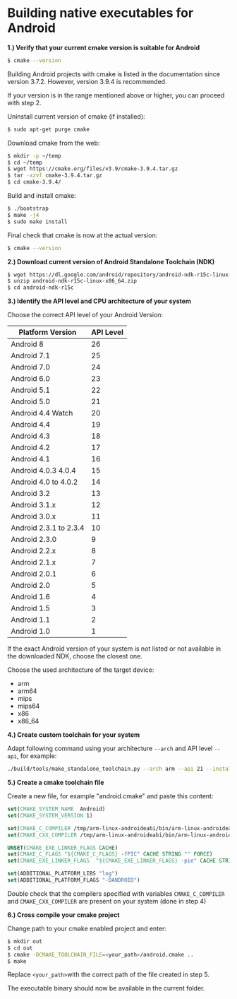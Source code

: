 # Building native executables for Android

**1.) Verify that your current cmake version is suitable for Android**

```bash
$ cmake --version
```
Building Android projects with cmake is listed in the documentation since version 3.7.2. However, version 3.9.4 is recommended.

If your version is in the range mentioned above or higher, you can proceed with step 2.

Uninstall current version of cmake (if installed):
```bash
$ sudo apt-get purge cmake
```
Download cmake from the web:
```bash
$ mkdir -p ~/temp
$ cd ~/temp
$ wget https://cmake.org/files/v3.9/cmake-3.9.4.tar.gz
$ tar -xzvf cmake-3.9.4.tar.gz
$ cd cmake-3.9.4/
```
Build and install cmake:
```bash
$ ./bootstrap
$ make -j4
$ sudo make install
```
Final check that cmake is now at the actual version:
```bash
$ cmake --version
```
**2.) Download current version of Android Standalone Toolchain (NDK)**

```bash
$ wget https://dl.google.com/android/repository/android-ndk-r15c-linux-x86_64.zip
$ unzip android-ndk-r15c-linux-x86_64.zip
$ cd android-ndk-r15c
```
**3.) Identify the API level and CPU architecture of your system**


Choose the correct API level of your Android Version:

| Platform Version       | API Level |
| ---------------------- | --------- |
| Android 8              | 26        |
| Android 7.1            | 25        |
| Android 7.0            | 24        |
| Android 6.0            | 23        |
| Android 5.1            | 22        |
| Android 5.0            | 21        |
| Android 4.4 Watch      | 20        |
| Android 4.4            | 19        |
| Android 4.3            | 18        |
| Android 4.2            | 17        |
| Android 4.1            | 16        |
| Android 4.0.3 4.0.4    | 15        |
| Android 4.0 to 4.0.2   | 14        |
| Android 3.2            | 13        |
| Android 3.1.x          | 12        |
| Android 3.0.x          | 11        |
| Android 2.3.1 to 2.3.4 | 10        |
| Android 2.3.0          | 9         |
| Android 2.2.x          | 8         |
| Android 2.1.x          | 7         |
| Android 2.0.1          | 6         |
| Android 2.0            | 5         |
| Android 1.6            | 4         |
| Android 1.5            | 3         |
| Android 1.1            | 2         |
| Android 1.0            | 1         |

If the exact Android version of your system is not listed or not available in the downloaded NDK, choose the closest one.

Choose the used architecture of the target device:

 - arm
 - arm64
 - mips
 - mips64
 - x86
 - x86_64

**4.) Create custom toolchain for your system**

Adapt following command using your architecture `--arch` and API level `--api`, for example:
```bash
./build/tools/make_standalone_toolchain.py --arch arm --api 21 --install-dir /tmp/arm-linux-androideabi
```

**5.) Create a cmake toolchain file**

Create a new file, for example "android.cmake" and paste this content:
```cmake
set(CMAKE_SYSTEM_NAME  Android)
set(CMAKE_SYSTEM_VERSION 1)

set(CMAKE_C_COMPILER /tmp/arm-linux-androideabi/bin/arm-linux-androideabi-gcc)
set(CMAKE_CXX_COMPILER /tmp/arm-linux-androideabi/bin/arm-linux-androideabi-g++)

UNSET(CMAKE_EXE_LINKER_FLAGS CACHE)
set(CMAKE_C_FLAGS "${CMAKE_C_FLAGS} -fPIC" CACHE STRING "" FORCE)
set(CMAKE_EXE_LINKER_FLAGS  "${CMAKE_EXE_LINKER_FLAGS} -pie" CACHE STRING "" FORCE)

set(ADDITIONAL_PLATFORM_LIBS "log")
set(ADDITIONAL_PLATFORM_FLAGS "-DANDROID")
```
Double check that the compilers specified with variables `CMAKE_C_COMPILER` and `CMAKE_CXX_COMPILER` are present on your system (done in step 4)

**6.) Cross compile your cmake project**

Change path to your cmake enabled project and enter:
```bash
$ mkdir out
$ cd out
$ cmake -DCMAKE_TOOLCHAIN_FILE=<your_path>/android.cmake ..
$ make
```
Replace `<your_path>`with the correct path of the file created in step 5.

The executable binary should now be available in the current folder.



